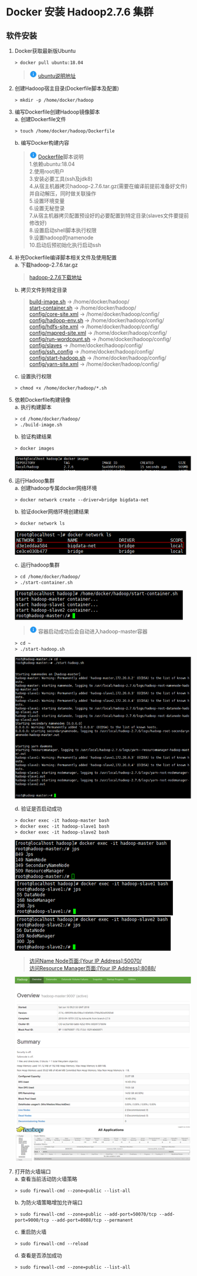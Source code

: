 # Docker 安装 Hadoop2.7.6 集群

## 软件安装

1.  Docker获取最新版Ubuntu<br>

    ```命令
    > docker pull ubuntu:18.04
    ```

    > ![info][info] [ubuntu说明地址][ubuntu地址]

2.  创建Hadoop宿主目录(Dockerfile脚本及配置)<br>

    ```命令
    > mkdir -p /home/docker/hadoop
    ```

3.  编写Dockerfile创建Hadoop镜像脚本<br>
    a. 创建Dockerfile文件<br>

    ```命令
    > touch /home/docker/hadoop/Dockerfile
    ```

    b. 编写Docker构建内容<br>

    > ![info][info] [Dockerfile](files/07/Dockerfile)脚本说明<br>
    > 1.依赖ubuntu:18.04<br>
    > 2.使用root用户<br>
    > 3.安装必要工具(ssh及jdk8)<br>
    > 4.从宿主机器拷贝hadoop-2.7.6.tar.gz(需要在编译前提前准备好文件)并自动解压，同时做关联操作<br>
    > 5.设置环境变量<br>
    > 6.设置无秘登录<br>
    > 7.从宿主机器拷贝配置预设好的必要配置到特定目录(slaves文件要提前修改好)<br>
    > 8.设置启动shell脚本执行权限<br>
    > 9.设置hadoop的namenode<br>
    > 10.启动后预初始化执行启动ssh<br>

4.  补充Dockerfile编译脚本相关文件及使用配置<br>
    a. 下载hadoop-2.7.6.tar.gz<br>

    > [hadoop-2.7.6下载地址](http://www.apache.org/dyn/closer.cgi/hadoop/common/hadoop-2.7.6/hadoop-2.7.6.tar.gz)

    b. 拷贝文件到特定目录<br>

    > [build-image.sh](files/07/build-image.sh) -> /home/docker/hadoop/<br>
    > [start-container.sh](files/07/start-container.sh) -> /home/docker/hadoop/<br>
    > [config/core-site.xml](files/07/config/core-site.xml) -> /home/docker/hadoop/config/<br>
    > [config/hadoop-env.sh](files/07/config/hadoop-env.sh) -> /home/docker/hadoop/config/<br>
    > [config/hdfs-site.xml](files/07/config/hdfs-site.xml) -> /home/docker/hadoop/config/<br>
    > [config/mapred-site.xml](files/07/config/mapred-site.xml) -> /home/docker/hadoop/config/<br>
    > [config/run-wordcount.sh](files/07/config/run-wordcount.sh) -> /home/docker/hadoop/config/<br>
    > [config/slaves](files/07/config/slaves) -> /home/docker/hadoop/config/<br>
    > [config/ssh_config](files/07/config/ssh_config) -> /home/docker/hadoop/config/<br>
    > [config/start-hadoop.sh](files/07/config/start-hadoop.sh) -> /home/docker/hadoop/config/<br>
    > [config/yarn-site.xml](files/07/config/yarn-site.xml) -> /home/docker/hadoop/config/<br>

    c. 设置执行权限<br>

    ```命令
    > chmod +x /home/docker/hadoop/*.sh
    ```

5.  依赖Dockerfile构建镜像<br>
    a. 执行构建脚本<br>

    ```命令
    > cd /home/docker/hadoop/
    > ./build-image.sh
    ```

    b. 验证构建结果<br>

    ```命令
    > docker images
    ```

    ![第5步-b](images/07_5_b_1.png)<br>

6.  运行Hadoop集群<br>
    a. 创建hadoop专属docker网络环境<br>

    ```命令
    > docker network create --driver=bridge bigdata-net
    ```

    b. 验证docker网络环境创建结果<br>

    ```命令
    > docker network ls
    ```

    ![第6步-b](images/07_6_b_1.png)<br>

    c. 运行hadoop集群<br>

    ```命令
    > cd /home/docker/hadoop/
    > ./start-container.sh
    ```

    ![第6步-c-1](images/07_6_c_1.png)<br>

    > ![info][info] 容器启动成功后会自动进入hadoop-master容器

    ```命令
    > cd ~
    > ./start-hadoop.sh
    ```

    ![第6步-c-2](images/07_6_c_2.png)<br>

    d. 验证是否启动成功

    ```命令
    > docker exec -it hadoop-master bash
    > docker exec -it hadoop-slave1 bash
    > docker exec -it hadoop-slave2 bash
    ```

    ![第6步-d-1](images/07_6_d_1.png)<br>
    ![第6步-d-2](images/07_6_d_2.png)<br>
    ![第6步-d-3](images/07_6_d_3.png)<br>

    > [访问Name Node页面:\[Your IP Address\]:50070/](http://ep.cn:50070)<br>
    > [访问Resource Manager页面:\[Your IP Address\]:8088/](http://ep.cn:8088)<br>

    ![第6步-d-4](images/07_6_d_4.png)<br>
    ![第6步-d-5](images/07_6_d_5.png)<br>

7.  打开防火墙端口<br>
    a. 查看当前活动防火墙策略<br>

    ```命令
    > sudo firewall-cmd --zone=public --list-all
    ```

    b. 为防火墙策略增加允许端口<br>

    ```命令
    > sudo firewall-cmd --zone=public --add-port=50070/tcp --add-port=9000/tcp --add-port=8088/tcp --permanent
    ```

    c. 重启防火墙<br>

    ```命令
    > sudo firewall-cmd --reload
    ```

    d. 查看是否添加成功<br>

    ```命令
    > sudo firewall-cmd --zone=public --list-all
    ```

[info]: /images/info.png

[ubuntu地址]: https://hub.docker.com/_/ubuntu/
